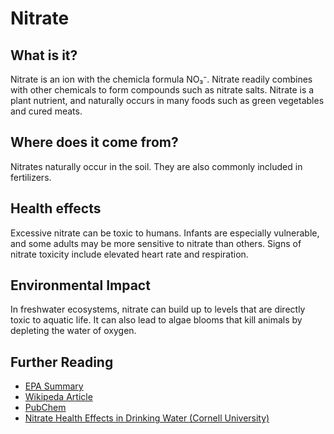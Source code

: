 # Nitrate

## What is it?
Nitrate is an ion with the chemicla formula NO₃⁻. Nitrate readily combines with other chemicals to form compounds such as nitrate salts. Nitrate is a plant nutrient, and naturally occurs in many foods such as green vegetables and cured meats.

## Where does it come from?
Nitrates naturally occur in the soil. They are also commonly included in fertilizers.

## Health effects
Excessive nitrate can be toxic to humans. Infants are especially vulnerable, and some adults may be more sensitive to nitrate than others. Signs of nitrate toxicity include elevated heart rate and respiration.

## Environmental Impact
In freshwater ecosystems, nitrate can build up to levels that are directly toxic to aquatic life. It can also lead to algae blooms that kill animals by depleting the water of oxygen.

## Further Reading
* [EPA Summary](https://safewater.zendesk.com/hc/en-us/sections/202346267)
* [Wikipeda Article](https://en.wikipedia.org/wiki/Nitrate)
* [PubChem](https://https://pubchem.ncbi.nlm.nih.gov/compound/943)
* [Nitrate Health Effects in Drinking Water (Cornell University)](http://psep.cce.cornell.edu/facts-slides-self/facts/nit-heef-grw85.aspx)